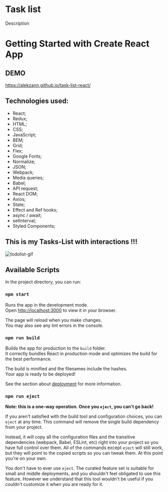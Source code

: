 # Task list

Description

# Getting Started with Create React App

## DEMO
https://alekzann.github.io/task-list-react/

## Technologies used:
- React;
- Redux;
- HTML;
- CSS;
- JavaScript;
- BEM;
- Grid;
- Flex;
- Google Fonts;
- Normalize;
- JSON;
- Webpack;
- Media queries;
- Babel;
- API request;
- React DOM;
- Axios;
- State;
- Effect and Ref hooks;
- async / await;
- setInterval;
- Styled Components;

## This is my Tasks-List with interactions !!!

![todolist-gif](https://github.com/Alekzann/task-list-react/assets/134525143/7c5340f8-9ea5-46f1-bfd8-5818104a1a5b)

## Available Scripts

In the project directory, you can run:

### `npm start`

Runs the app in the development mode.\
Open [http://localhost:3000](http://localhost:3000) to view it in your browser.

The page will reload when you make changes.\
You may also see any lint errors in the console.

### `npm run build`

Builds the app for production to the `build` folder.\
It correctly bundles React in production mode and optimizes the build for the best performance.

The build is minified and the filenames include the hashes.\
Your app is ready to be deployed!

See the section about [deployment](https://facebook.github.io/create-react-app/docs/deployment) for more information.

### `npm run eject`

**Note: this is a one-way operation. Once you `eject`, you can't go back!**

If you aren't satisfied with the build tool and configuration choices, you can `eject` at any time. This command will remove the single build dependency from your project.

Instead, it will copy all the configuration files and the transitive dependencies (webpack, Babel, ESLint, etc) right into your project so you have full control over them. All of the commands except `eject` will still work, but they will point to the copied scripts so you can tweak them. At this point you're on your own.

You don't have to ever use `eject`. The curated feature set is suitable for small and middle deployments, and you shouldn't feel obligated to use this feature. However we understand that this tool wouldn't be useful if you couldn't customize it when you are ready for it.

